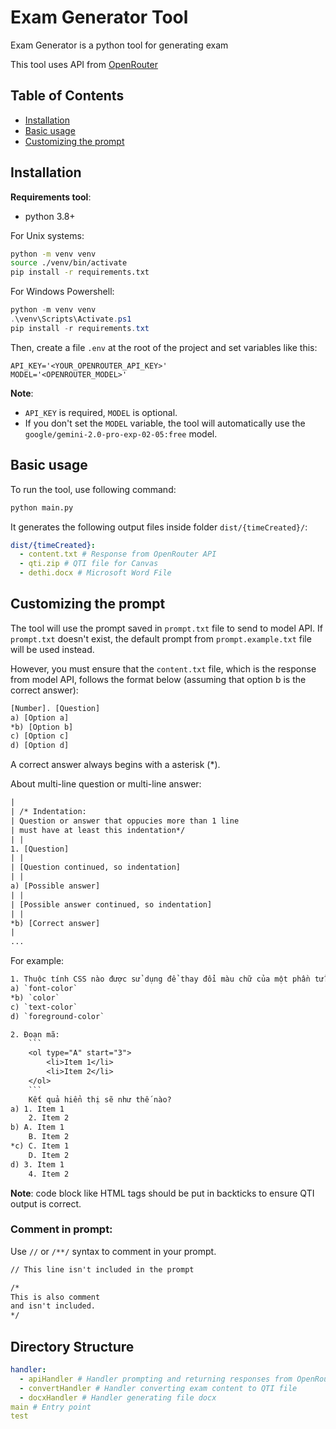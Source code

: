 # Exam Generator Tool

Exam Generator is a python tool for generating exam

This tool uses API from [OpenRouter](https://openrouter.ai/)

## Table of Contents
- [Installation](#installation)
- [Basic usage](#basic-usage)
- [Customizing the prompt](#customizing-the-prompt)

## Installation

**Requirements tool**: 
- python 3.8+

For Unix systems:
```bash
python -m venv venv
source ./venv/bin/activate
pip install -r requirements.txt
```

For Windows Powershell:
```powershell
python -m venv venv
.\venv\Scripts\Activate.ps1
pip install -r requirements.txt
```

Then, create a file `.env` at the root of the project and set variables like this:
```env
API_KEY='<YOUR_OPENROUTER_API_KEY>'
MODEL='<OPENROUTER_MODEL>'
```

**Note**: 
- `API_KEY` is required, `MODEL` is optional.
- If you don't set the `MODEL` variable, the tool will automatically use the `google/gemini-2.0-pro-exp-02-05:free` model.

## Basic usage

To run the tool, use following command:
```bash
python main.py
```

It generates the following output files inside folder `dist/{timeCreated}/`:
```yaml
dist/{timeCreated}:
  - content.txt # Response from OpenRouter API
  - qti.zip # QTI file for Canvas
  - dethi.docx # Microsoft Word File
```

## Customizing the prompt

The tool will use the prompt saved in `prompt.txt` file to send to model API. If `prompt.txt` doesn't exist, the default prompt from `prompt.example.txt` file will be used instead.

However, you must ensure that the `content.txt` file, which is the response from model API, follows the format below (assuming that option b is the correct answer):

```txt
[Number]. [Question]
a) [Option a]
*b) [Option b]
c) [Option c]
d) [Option d]
```

A correct answer always begins with a asterisk (*).

About multi-line question or multi-line answer:

```txt
|
| /* Indentation:
| Question or answer that oppucies more than 1 line 
| must have at least this indentation*/
| |
1. [Question]
| |
| [Question continued, so indentation]
| |
a) [Possible answer]
| |
| [Possible answer continued, so indentation]
| |
*b) [Correct answer]
|
...
```

For example:

```txt
1. Thuộc tính CSS nào được sử dụng để thay đổi màu chữ của một phần tử?
a) `font-color`
*b) `color`
c) `text-color`
d) `foreground-color`

2. Đoạn mã:
	```
	<ol type="A" start="3">
		<li>Item 1</li>
		<li>Item 2</li>
	</ol>
	```
	Kết quả hiển thị sẽ như thế nào?
a) 1. Item 1
	2. Item 2
b) A. Item 1
	B. Item 2
*c) C. Item 1
	D. Item 2
d) 3. Item 1
	4. Item 2
```

**Note**: code block like HTML tags should be put in backticks to ensure QTI output is correct.

### Comment in prompt:

Use `//` or `/**/` syntax to comment in your prompt.

```txt
// This line isn't included in the prompt

/*
This is also comment 
and isn't included.
*/
```

## Directory Structure

```yaml
handler:
  - apiHandler # Handler prompting and returning responses from OpenRouter API
  - convertHandler # Handler converting exam content to QTI file
  - docxHandler # Handler generating file docx
main # Entry point
test
```